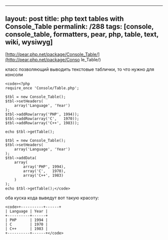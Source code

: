 ---
layout: post
title: php text tables with Console_Table
permalink: /288
tags: [console, console_table, formatters, pear, php, table, text, wiki, wysiwyg]
----

[http://pear.php.net/package/Console_Table/](http://pear.php.net/package/Conso
le_Table/)


класс позволяющий выводить текстовые таблички, то что нужно для консоли

    
    <code><?php
    require_once 'Console/Table.php';
    
    $tbl = new Console_Table();
    $tbl->setHeaders(
        array('Language', 'Year')
    );
    $tbl->addRow(array('PHP', 1994));
    $tbl->addRow(array('C',   1970));
    $tbl->addRow(array('C++', 1983));
    
    echo $tbl->getTable();
    
    $tbl = new Console_Table();
    $tbl->setHeaders(
        array('Language', 'Year')
    );
    $tbl->addData(
    	array(
    		array('PHP', 1994),
    		array('C',   1970),
    		array('C++', 1983)
    	)
    );
    echo $tbl->getTable();</code>


оба куска кода выведут вот такую красоту:

    
    <code>+----------+------+
    | Language | Year |
    +----------+------+
    | PHP      | 1994 |
    | C        | 1970 |
    | C++      | 1983 |
    +----------+------+</code>


